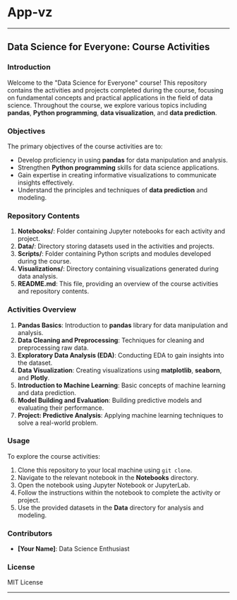 # App-vz

---
## Data Science for Everyone: Course Activities

### Introduction
Welcome to the "Data Science for Everyone" course! This repository contains the activities and projects completed during the course, focusing on fundamental concepts and practical applications in the field of data science. Throughout the course, we explore various topics including **pandas**, **Python programming**, **data visualization**, and **data prediction**.

### Objectives
The primary objectives of the course activities are to:

- Develop proficiency in using **pandas** for data manipulation and analysis.
- Strengthen **Python programming** skills for data science applications.
- Gain expertise in creating informative visualizations to communicate insights effectively.
- Understand the principles and techniques of **data prediction** and modeling.

### Repository Contents
1. **Notebooks/**: Folder containing Jupyter notebooks for each activity and project.
2. **Data/**: Directory storing datasets used in the activities and projects.
3. **Scripts/**: Folder containing Python scripts and modules developed during the course.
4. **Visualizations/**: Directory containing visualizations generated during data analysis.
5. **README.md**: This file, providing an overview of the course activities and repository contents.

### Activities Overview
1. **Pandas Basics**: Introduction to **pandas** library for data manipulation and analysis.
2. **Data Cleaning and Preprocessing**: Techniques for cleaning and preprocessing raw data.
3. **Exploratory Data Analysis (EDA)**: Conducting EDA to gain insights into the dataset.
4. **Data Visualization**: Creating visualizations using **matplotlib**, **seaborn**, and **Plotly**.
5. **Introduction to Machine Learning**: Basic concepts of machine learning and data prediction.
6. **Model Building and Evaluation**: Building predictive models and evaluating their performance.
7. **Project: Predictive Analysis**: Applying machine learning techniques to solve a real-world problem.

### Usage
To explore the course activities:

1. Clone this repository to your local machine using `git clone`.
2. Navigate to the relevant notebook in the **Notebooks** directory.
3. Open the notebook using Jupyter Notebook or JupyterLab.
4. Follow the instructions within the notebook to complete the activity or project.
5. Use the provided datasets in the **Data** directory for analysis and modeling.

### Contributors
- **[Your Name]**: Data Science Enthusiast

### License
MIT License

---
